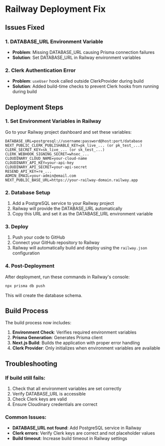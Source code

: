 # Railway Deployment Fix

## Issues Fixed

### 1. DATABASE_URL Environment Variable
- **Problem**: Missing DATABASE_URL causing Prisma connection failures
- **Solution**: Set DATABASE_URL in Railway environment variables

### 2. Clerk Authentication Error
- **Problem**: `useUser` hook called outside ClerkProvider during build
- **Solution**: Added build-time checks to prevent Clerk hooks from running during build

## Deployment Steps

### 1. Set Environment Variables in Railway

Go to your Railway project dashboard and set these variables:

```
DATABASE_URL=postgresql://username:password@host:port/database
NEXT_PUBLIC_CLERK_PUBLISHABLE_KEY=pk_live_... (or pk_test_...)
CLERK_SECRET_KEY=sk_live_... (or sk_test_...)
CLERK_WEBHOOK_SIGNING_SECRET=whsec_...
CLOUDINARY_CLOUD_NAME=your-cloud-name
CLOUDINARY_API_KEY=your-api-key
CLOUDINARY_API_SECRET=your-api-secret
RESEND_API_KEY=re_...
ADMIN_EMAIL=your-admin@email.com
NEXT_PUBLIC_BASE_URL=https://your-railway-domain.railway.app
```

### 2. Database Setup

1. Add a PostgreSQL service to your Railway project
2. Railway will provide the DATABASE_URL automatically
3. Copy this URL and set it as the DATABASE_URL environment variable

### 3. Deploy

1. Push your code to GitHub
2. Connect your GitHub repository to Railway
3. Railway will automatically build and deploy using the `railway.json` configuration

### 4. Post-Deployment

After deployment, run these commands in Railway's console:

```bash
npx prisma db push
```

This will create the database schema.

## Build Process

The build process now includes:

1. **Environment Check**: Verifies required environment variables
2. **Prisma Generation**: Generates Prisma client
3. **Next.js Build**: Builds the application with proper error handling
4. **Clerk Provider**: Only initializes when environment variables are available

## Troubleshooting

### If build still fails:

1. Check that all environment variables are set correctly
2. Verify DATABASE_URL is accessible
3. Check Clerk keys are valid
4. Ensure Cloudinary credentials are correct

### Common Issues:

- **DATABASE_URL not found**: Add PostgreSQL service in Railway
- **Clerk errors**: Verify Clerk keys are correct and not placeholder values
- **Build timeout**: Increase build timeout in Railway settings
